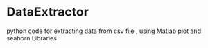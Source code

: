 # DataExtractor
python code for extracting data from csv file , using Matlab plot and seaborn Libraries 
